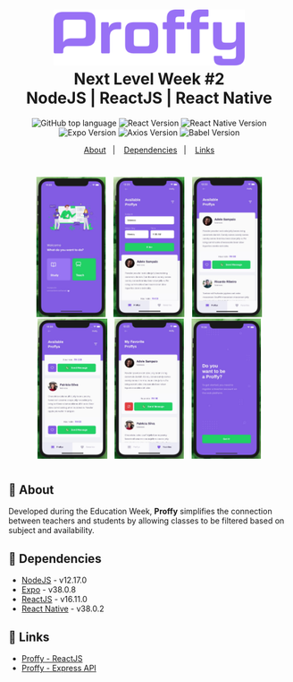 <h1 align="center">
    <img alt="Proffy" src=".github/logo.svg" height="100px" />
    <br>Next Level Week #2<br/>
    NodeJS | ReactJS | React Native
</h1>

<p align="center">
  <img alt="GitHub top language" src="https://img.shields.io/github/languages/top/marina-ferreira/proffy-mobile?style=for-the-badge&color=yellow&logo=javascript">

  <img alt="React Version" src="https://img.shields.io/badge/dynamic/json?color=01daff&url=https://raw.githubusercontent.com/marina-ferreira/proffy-mobile/master/package.json&query=$.dependencies.react&label=react&logo=react&style=for-the-badge">

  <img alt="React Native Version" src="https://img.shields.io/badge/react--native-~38.0.2-0076f6?style=for-the-badge&logo=react">

  <br />

  <img alt="Expo Version" src="https://img.shields.io/badge/dynamic/json?color=825&url=https://raw.githubusercontent.com/marina-ferreira/proffy-mobile/master/package.json&query=$.dependencies.expo&label=expo&logo=expo&style=for-the-badge">

  <img alt="Axios Version" src="https://img.shields.io/badge/dynamic/json?color=blueviolet&url=https://raw.githubusercontent.com/marina-ferreira/proffy-mobile/master/package.json&query=$.dependencies.axios&label=axios&logo=axios&style=for-the-badge">

  <img alt="Babel Version" src="https://img.shields.io/badge/dynamic/json?color=f5da55&url=https://raw.githubusercontent.com/marina-ferreira/proffy-mobile/master/package.json&query=$.devDependencies['@babel/core']&label=@babel/core&logo=babel&style=for-the-badge">
</p>

<p align="center">
  <a href="#bookmark-about">About</a>&nbsp;&nbsp;&nbsp;|&nbsp;&nbsp;&nbsp;
  <a href="#rocket-dependencies">Dependencies</a>&nbsp;&nbsp;&nbsp;|&nbsp;&nbsp;&nbsp;
  <a href="#link-links">Links</a>
</p>

<p align="center" style="margin: 40px 0">
  <img alt="Proffy Landing Page" height="250px" src="./.github/landing.jpg" style="margin: 0 5px" />
  <img alt="Proffy Filter Page" height="250px" src="./.github/filter.jpg" style="margin: 0 5px" />
  <img alt="Proffy Teacher List Page" height="250px" src="./.github/teacher-list.jpg" style="margin: 0 5px" />
  <img alt="Proffy Teacher List Page" height="250px" src="./.github/teacher-list-2.jpg" style="margin: 0 5px" />
  <img alt="Proffy Teacher List Page" height="250px" src="./.github/favorites.jpg" style="margin: 0 5px" />
  <img alt="Proffy Teacher List Page" height="250px" src="./.github/teach.jpg" style="margin: 0 5px" />
<p>

## :bookmark: About

Developed during the Education Week, **Proffy** simplifies the connection between
teachers and students by allowing classes to be filtered based on subject and
availability.

## :floppy_disk: Dependencies

-  [NodeJS](https://nodejs.org/en/) - v12.17.0
-  [Expo](https://expo.io/) - v38.0.8
-  [ReactJS](https://reactjs.org/) - v16.11.0
-  [React Native](http://facebook.github.io/react-native/) - v38.0.2

## :link: Links

- [Proffy - ReactJS](https://github.com/marina-ferreira/proffy-web)
- [Proffy - Express API](https://github.com/marina-ferreira/proffy-api)
